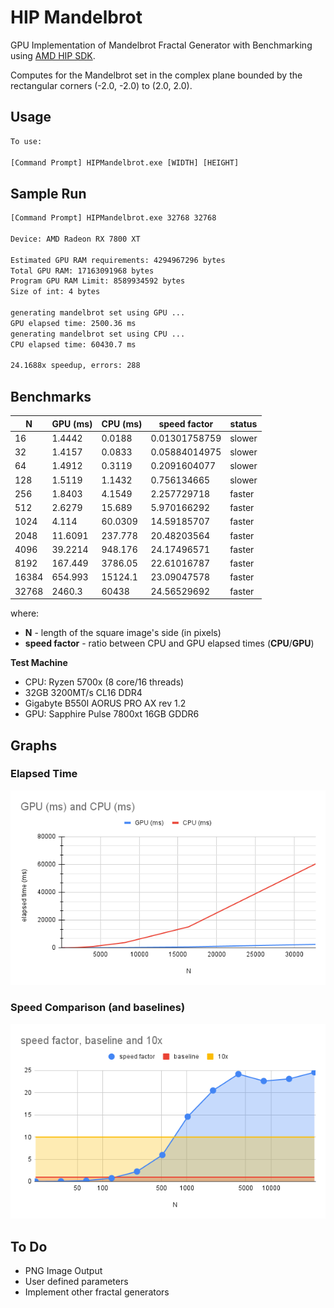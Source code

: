 # HIP Mandelbrot
GPU Implementation of Mandelbrot Fractal Generator with Benchmarking using [AMD HIP SDK](https://github.com/ROCm-Developer-Tools/HIP).

Computes for the Mandelbrot set in the complex plane bounded by the rectangular corners (-2.0, -2.0) to (2.0, 2.0).

## Usage
```cmd
To use:

[Command Prompt] HIPMandelbrot.exe [WIDTH] [HEIGHT]
```

## Sample Run

```cmd
[Command Prompt] HIPMandelbrot.exe 32768 32768

Device: AMD Radeon RX 7800 XT

Estimated GPU RAM requirements: 4294967296 bytes
Total GPU RAM: 17163091968 bytes
Program GPU RAM Limit: 8589934592 bytes
Size of int: 4 bytes

generating mandelbrot set using GPU ...
GPU elapsed time: 2500.36 ms
generating mandelbrot set using CPU ...
CPU elapsed time: 60430.7 ms

24.1688x speedup, errors: 288
```

## Benchmarks

|N|GPU (ms)|CPU (ms)|speed factor|status|
|-|--------|--------|------------|------|
|16|1.4442|0.0188|0.01301758759|slower|
|32|1.4157|0.0833|0.05884014975|slower|
|64|1.4912|0.3119|0.2091604077|slower|
|128|1.5119|1.1432|0.756134665|slower|
|256|1.8403|4.1549|2.257729718|faster|
|512|2.6279|15.689|5.970166292|faster|
|1024|4.114|60.0309|14.59185707|faster|
|2048|11.6091|237.778|20.48203564|faster|
|4096|39.2214|948.176|24.17496571|faster|
|8192|167.449|3786.05|22.61016787|faster|
|16384|654.993|15124.1|23.09047578|faster|
|32768|2460.3|60438|24.56529692|faster|

where:
- **N** - length of the square image's side (in pixels)
- **speed factor** - ratio between CPU and GPU elapsed times (**CPU**/**GPU**)

**Test Machine**
- CPU: Ryzen 5700x (8 core/16 threads)
- 32GB 3200MT/s CL16 DDR4
- Gigabyte B550I AORUS PRO AX rev 1.2
- GPU: Sapphire Pulse 7800xt 16GB GDDR6

## Graphs

### Elapsed Time
![Elapsed Time](graphs/elapsed_time.png)

### Speed Comparison (and baselines)
![Speed Comparison](graphs/speedfactor.png)

## To Do
- PNG Image Output
- User defined parameters
- Implement other fractal generators